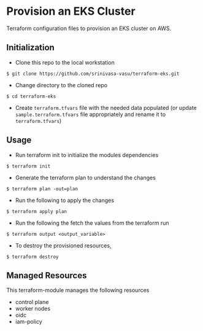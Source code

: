 # Provision an EKS Cluster

Terraform configuration files to provision an EKS cluster on AWS.

## Initialization
* Clone this repo to the local workstation

```
$ git clone https://github.com/srinivasa-vasu/terraform-eks.git
```

* Change directory to the cloned repo

```
$ cd terraform-eks
```

* Create `terraform.tfvars` file with the needed data populated (or update `sample.terraform.tfvars` file appropriately and rename it to `terraform.tfvars`)


## Usage

* Run terraform init to initialize the modules dependencies

```
$ terraform init
```

* Generate the terraform plan to understand the changes

```
$ terraform plan -out=plan
```

* Run the following to apply the changes

```
$ terraform apply plan
```

* Run the following the fetch the values from the terraform run

```
$ terraform output <output_variable>
```

* To destroy the provisioned resources,

```
$ terraform destroy
```

## Managed Resources

This terraform-module manages the following resources

- control plane
- worker nodes
- oidc
- iam-policy
